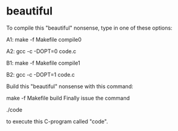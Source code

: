 # beautiful
To compile this "beautiful" nonsense, type in one of these options:

A1: make -f Makefile compile0

 A2: gcc -c -DOPT=0 code.c

B1: make -f Makefile compile1
 
 B2: gcc -c -DOPT=1 code.c

Build this "beautiful" nonsense with this command:

 make -f Makefile build
Finally issue the command
 
  ./code
 
 to execute this C-program called "code".

